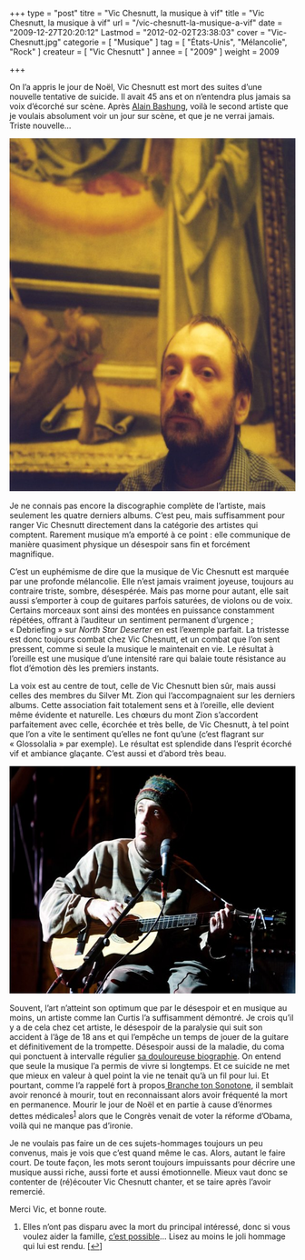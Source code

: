 +++
type = "post"
titre = "Vic Chesnutt, la musique à vif"
title = "Vic Chesnutt, la musique à vif"
url = "/vic-chesnutt-la-musique-a-vif"
date = "2009-12-27T20:20:12"
Lastmod = "2012-02-02T23:38:03"
cover = "Vic-Chesnutt.jpg"
categorie = [ "Musique" ]
tag = [ "États-Unis", "Mélancolie", "Rock" ]
createur = [ "Vic Chesnutt" ]
annee = [ "2009" ]
weight = 2009

+++

<p>On l&rsquo;a appris le jour de Noël, Vic Chesnutt est mort des suites d&rsquo;une nouvelle tentative de suicide. Il avait 45 ans et on n’entendra plus jamais sa voix d&rsquo;écorché sur scène. Après <a href="http://voiretmanger.fr/2009/03/14/alain-bashung-adieu-merci/">Alain Bashung</a>, voilà le second artiste que je voulais absolument voir un jour sur scène, et que je ne verrai jamais. Triste nouvelle&#8230;</p>
<div style="text-align: center;"><img class="aligncenter" src="Vic-Chesnutt-at-the-cut.jpg" alt="Vic-Chesnutt-at-the-cut.jpg" width="600" height="621" border="0" /></div>
<p>Je ne connais pas encore la discographie complète de l&rsquo;artiste, mais seulement les quatre derniers albums. C&rsquo;est peu, mais suffisamment pour ranger Vic Chesnutt directement dans la catégorie des artistes qui comptent. Rarement musique m&rsquo;a emporté à ce point : elle communique de manière quasiment physique un désespoir sans fin et forcément magnifique.</p>
<p>C&rsquo;est un euphémisme de dire que la musique de Vic Chesnutt est marquée par une profonde mélancolie. Elle n&rsquo;est jamais vraiment joyeuse, toujours au contraire triste, sombre, désespérée. Mais pas morne pour autant, elle sait aussi s&rsquo;emporter à coup de guitares parfois saturées, de violons ou de voix. Certains morceaux sont ainsi des montées en puissance constamment répétées, offrant à l&rsquo;auditeur un sentiment permanent d&rsquo;urgence ; &laquo;&nbsp;Debriefing&nbsp;&raquo; sur <em>North Star Deserter</em> en est l&rsquo;exemple parfait. La tristesse est donc toujours combat chez Vic Chesnutt, et un combat que l&rsquo;on sent pressent, comme si seule la musique le maintenait en vie. Le résultat à l&rsquo;oreille est une musique d&rsquo;une intensité rare qui balaie toute résistance au flot d&rsquo;émotion dès les premiers instants.</p>
<p>La voix est au centre de tout, celle de Vic Chesnutt bien sûr, mais aussi celles des membres du Silver Mt. Zion qui l&rsquo;accompagnaient sur les derniers albums. Cette association fait totalement sens et à l&rsquo;oreille, elle devient même évidente et naturelle. Les chœurs du mont Zion s&rsquo;accordent parfaitement avec celle, écorchée et très belle, de Vic Chesnutt, à tel point que l&rsquo;on a vite le sentiment qu&rsquo;elles ne font qu&rsquo;une (c&rsquo;est flagrant sur &laquo;&nbsp;Glossolalia&nbsp;&raquo; par exemple). Le résultat est splendide dans l&rsquo;esprit écorché vif et ambiance glaçante. C&rsquo;est aussi et d&rsquo;abord très beau.</p>
<div style="text-align: center;"><img class="aligncenter" src="Vic_Chesnutt.jpg" alt="Vic_Chesnutt.jpg" width="600" height="400" border="0" /></div>
<p>Souvent, l&rsquo;art n&rsquo;atteint son optimum que par le désespoir et en musique au moins, un artiste comme Ian Curtis l&rsquo;a suffisamment démontré. Je crois qu&rsquo;il y a de cela chez cet artiste, le désespoir de la paralysie qui suit son accident à l&rsquo;âge de 18 ans et qui l&rsquo;empêche un temps de jouer de la guitare et définitivement de la trompette. Désespoir aussi de la maladie, du coma qui ponctuent à intervalle régulier <a href="http://vicchesnutt.blogspot.com/2008/01/bio.html">sa douloureuse biographie</a>. On entend que seule la musique l&rsquo;a permis de vivre si longtemps. Et ce suicide ne met que mieux en valeur à quel point la vie ne tenait qu&rsquo;à un fil pour lui. Et pourtant, comme l&rsquo;a rappelé fort à propos<a href="http://branchetonsonotone.com/2009/12/25/vic-chesnutt-un-dernier-pied-de-nez-pour-la-route/"> Branche ton Sonotone</a>, il semblait avoir renoncé à mourir, tout en reconnaissant alors avoir fréquenté la mort en permanence. Mourir le jour de Noël et en partie à cause d&rsquo;énormes dettes médicales<sup><a href="#footnote_0_2282" id="identifier_0_2282" class="footnote-link footnote-identifier-link" title="Elles n&rsquo;ont pas disparu avec la mort du principal int&eacute;ress&eacute;, donc si vous voulez aider la famille, c&rsquo;est possible&hellip; Lisez au moins le joli hommage qui lui est rendu.">1</a></sup> alors que le Congrès venait de voter la réforme d&rsquo;Obama, voilà qui ne manque pas d&rsquo;ironie.</p>
<p>Je ne voulais pas faire un de ces sujets-hommages toujours un peu convenus, mais je vois que c&rsquo;est quand même le cas. Alors, autant le faire court. De toute façon, les mots seront toujours impuissants pour décrire une musique aussi riche, aussi forte et aussi émotionnelle. Mieux vaut donc se contenter de (ré)écouter Vic Chesnutt chanter, et se taire après l&rsquo;avoir remercié.</p>
<p>Merci Vic, et bonne route.</p>
<ol class="footnotes"><li id="footnote_0_2282" class="footnote">Elles n&rsquo;ont pas disparu avec la mort du principal intéressé, donc si vous voulez aider la famille, <a href="http://kristinhersh.cashmusic.org/vic/">c&rsquo;est possible</a>… Lisez au moins le joli hommage qui lui est rendu. [<a href="#identifier_0_2282" class="footnote-link footnote-back-link">&#8617;</a>]</li></ol>
